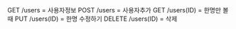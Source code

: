 GET /users = 사용자정보
POST /users = 사용자추가
GET /users(ID) = 한명만 볼때
PUT /users(ID) = 한명 수정하기
DELETE /users(ID) = 삭제
